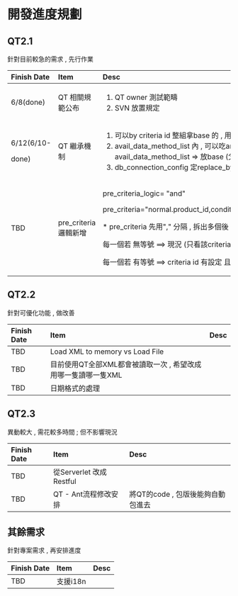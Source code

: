 # 開發進度規劃

## QT2.1

針對目前較急的需求 , 先行作業

<table>
  <thead>
    <tr>
      <th style="text-align:left">Finish Date</th>
      <th style="text-align:left">Item</th>
      <th style="text-align:left">Desc</th>
    </tr>
  </thead>
  <tbody>
    <tr>
      <td style="text-align:left">6/8(done)</td>
      <td style="text-align:left">QT &#x76F8;&#x95DC;&#x898F;&#x7BC4;&#x516C;&#x5E03;</td>
      <td style="text-align:left">
        <ol>
          <li>QT owner &#x6E2C;&#x8A66;&#x7BC4;&#x7587;</li>
          <li>SVN &#x653E;&#x7F6E;&#x898F;&#x5B9A;</li>
        </ol>
      </td>
    </tr>
    <tr>
      <td style="text-align:left">
        <p>6/12(6/10-</p>
        <p>done)</p>
      </td>
      <td style="text-align:left">QT &#x7E7C;&#x627F;&#x6A5F;&#x5236;</td>
      <td style="text-align:left">
        <p></p>
        <ol>
          <li>&#x53EF;&#x4EE5;by criteria id &#x6574;&#x7D44;&#x62FF;base &#x7684; ,
            &#x7528; replace_by_base=&quot;true&quot;</li>
          <li>avail_data_method_list &#x5167; , &#x53EF;&#x4EE5;&#x5403;arg map &#x7684;&#x8B8A;&#x6578;avail_data_method_list
            =&gt; &#x653E;base (&#x7236;) ; arg map &#x653E;&#x4E0A;&#x5C64;(&#x5152;&#x5B50;)</li>
          <li>db_connection_config &#x5B9A;replace_by_base</li>
        </ol>
      </td>
    </tr>
    <tr>
      <td style="text-align:left">TBD</td>
      <td style="text-align:left">pre_criteria &#x908F;&#x8F2F;&#x65B0;&#x589E;</td>
      <td style="text-align:left">
        <p>pre_criteria_logic= &quot;and&quot;</p>
        <p>pre_criteria=&quot;normal.product_id,condition_type=seleted_by_preprocess&quot;</p>
        <p>* pre_criteria &#x5148;&#x7528;&quot;,&quot; &#x5206;&#x9694; , &#x62C6;&#x51FA;&#x591A;&#x500B;&#x5F8C;
          ,</p>
        <p>&#x6BCF;&#x4E00;&#x500B;&#x82E5; &#x7121;&#x7B49;&#x865F; ==&gt; &#x73FE;&#x6CC1;
          (&#x53EA;&#x770B;&#x8A72;criteria id &#x6709;&#x8A2D;&#x5B9A; &#x5C31;pass</p>
        <p>&#x6BCF;&#x4E00;&#x500B;&#x82E5; &#x6709;&#x7B49;&#x865F; ==&gt; criteria
          id &#x6709;&#x8A2D;&#x5B9A; &#x4E14;&#x7B26;&#x5408; = &#x5F8C;&#x9762;&#x7684;value
          &#x624D;pass</p>
      </td>
    </tr>
  </tbody>
</table>

## QT2.2

針對可優化功能 , 做改善

| Finish Date | Item | Desc |
| :--- | :--- | :--- |
| TBD | Load XML to memory vs Load File |  |
| TBD | 目前使用QT全部XML都會被讀取一次 , 希望改成用哪一隻讀哪一隻XML |  |
| TBD | 日期格式的處理 |  |

## QT2.3

異動較大 , 需花較多時間 ; 但不影響現況

| Finish Date | Item | Desc |
| :--- | :--- | :--- |
| TBD | 從Serverlet 改成 Restful |  |
| TBD | QT - Ant流程修改安排  | 將QT的code , 包版後能夠自動包進去 |

## 其餘需求

針對專案需求 , 再安排進度

| Finish Date | Item | Desc |
| :--- | :--- | :--- |
| TBD | 支援i18n |  |

